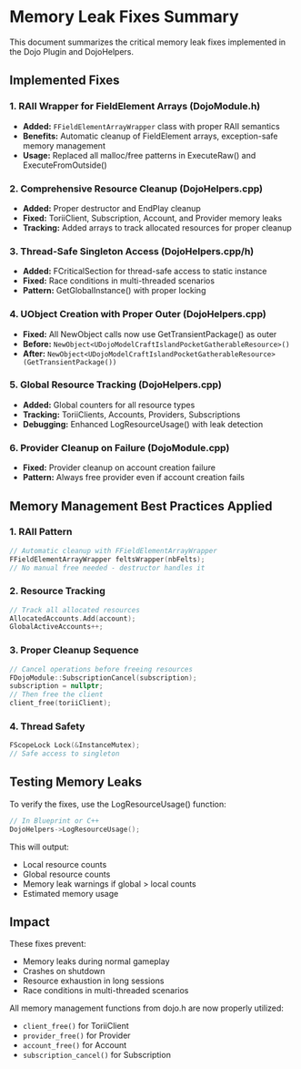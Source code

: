 # Memory Leak Fixes Summary

This document summarizes the critical memory leak fixes implemented in the Dojo Plugin and DojoHelpers.

## Implemented Fixes

### 1. RAII Wrapper for FieldElement Arrays (DojoModule.h)
- **Added:** `FFieldElementArrayWrapper` class with proper RAII semantics
- **Benefits:** Automatic cleanup of FieldElement arrays, exception-safe memory management
- **Usage:** Replaced all malloc/free patterns in ExecuteRaw() and ExecuteFromOutside()

### 2. Comprehensive Resource Cleanup (DojoHelpers.cpp)
- **Added:** Proper destructor and EndPlay cleanup
- **Fixed:** ToriiClient, Subscription, Account, and Provider memory leaks
- **Tracking:** Added arrays to track allocated resources for proper cleanup

### 3. Thread-Safe Singleton Access (DojoHelpers.cpp/h)
- **Added:** FCriticalSection for thread-safe access to static instance
- **Fixed:** Race conditions in multi-threaded scenarios
- **Pattern:** GetGlobalInstance() with proper locking

### 4. UObject Creation with Proper Outer (DojoHelpers.cpp)
- **Fixed:** All NewObject calls now use GetTransientPackage() as outer
- **Before:** `NewObject<UDojoModelCraftIslandPocketGatherableResource>()`
- **After:** `NewObject<UDojoModelCraftIslandPocketGatherableResource>(GetTransientPackage())`

### 5. Global Resource Tracking (DojoHelpers.cpp)
- **Added:** Global counters for all resource types
- **Tracking:** ToriiClients, Accounts, Providers, Subscriptions
- **Debugging:** Enhanced LogResourceUsage() with leak detection

### 6. Provider Cleanup on Failure (DojoModule.cpp)
- **Fixed:** Provider cleanup on account creation failure
- **Pattern:** Always free provider even if account creation fails

## Memory Management Best Practices Applied

### 1. RAII Pattern
```cpp
// Automatic cleanup with FFieldElementArrayWrapper
FFieldElementArrayWrapper feltsWrapper(nbFelts);
// No manual free needed - destructor handles it
```

### 2. Resource Tracking
```cpp
// Track all allocated resources
AllocatedAccounts.Add(account);
GlobalActiveAccounts++;
```

### 3. Proper Cleanup Sequence
```cpp
// Cancel operations before freeing resources
FDojoModule::SubscriptionCancel(subscription);
subscription = nullptr;
// Then free the client
client_free(toriiClient);
```

### 4. Thread Safety
```cpp
FScopeLock Lock(&InstanceMutex);
// Safe access to singleton
```

## Testing Memory Leaks

To verify the fixes, use the LogResourceUsage() function:

```cpp
// In Blueprint or C++
DojoHelpers->LogResourceUsage();
```

This will output:
- Local resource counts
- Global resource counts
- Memory leak warnings if global > local counts
- Estimated memory usage

## Impact

These fixes prevent:
- Memory leaks during normal gameplay
- Crashes on shutdown
- Resource exhaustion in long sessions
- Race conditions in multi-threaded scenarios

All memory management functions from dojo.h are now properly utilized:
- `client_free()` for ToriiClient
- `provider_free()` for Provider
- `account_free()` for Account
- `subscription_cancel()` for Subscription